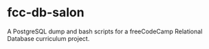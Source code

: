 # fcc-db-salon
 A PostgreSQL dump and bash scripts for a freeCodeCamp Relational Database curriculum project.
